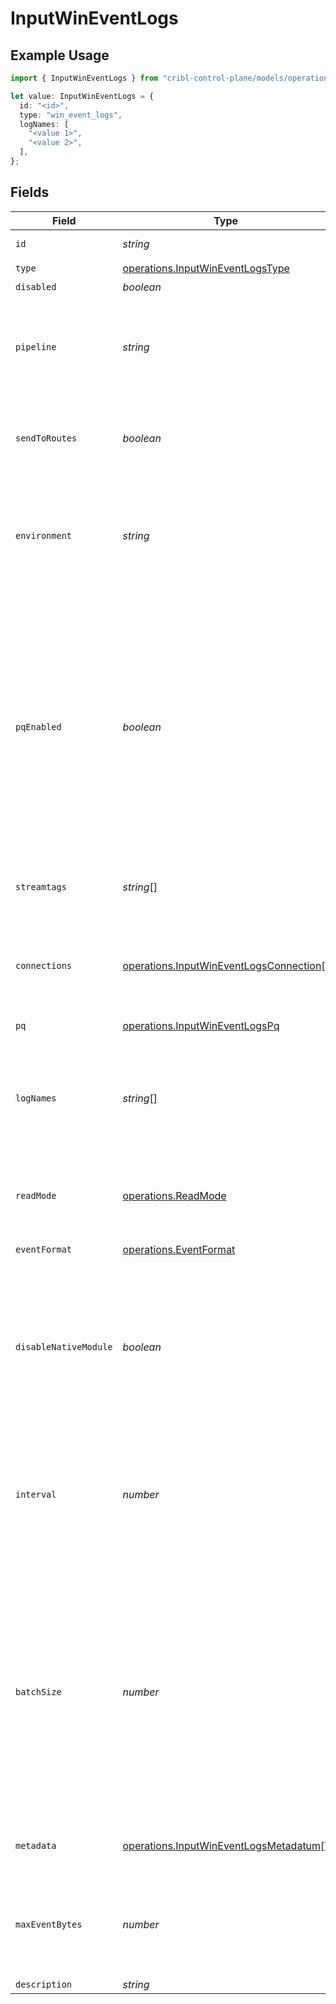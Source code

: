 # InputWinEventLogs

## Example Usage

```typescript
import { InputWinEventLogs } from "cribl-control-plane/models/operations";

let value: InputWinEventLogs = {
  id: "<id>",
  type: "win_event_logs",
  logNames: [
    "<value 1>",
    "<value 2>",
  ],
};
```

## Fields

| Field                                                                                                                                                                                                                                        | Type                                                                                                                                                                                                                                         | Required                                                                                                                                                                                                                                     | Description                                                                                                                                                                                                                                  |
| -------------------------------------------------------------------------------------------------------------------------------------------------------------------------------------------------------------------------------------------- | -------------------------------------------------------------------------------------------------------------------------------------------------------------------------------------------------------------------------------------------- | -------------------------------------------------------------------------------------------------------------------------------------------------------------------------------------------------------------------------------------------- | -------------------------------------------------------------------------------------------------------------------------------------------------------------------------------------------------------------------------------------------- |
| `id`                                                                                                                                                                                                                                         | *string*                                                                                                                                                                                                                                     | :heavy_check_mark:                                                                                                                                                                                                                           | Unique ID for this input                                                                                                                                                                                                                     |
| `type`                                                                                                                                                                                                                                       | [operations.InputWinEventLogsType](../../models/operations/inputwineventlogstype.md)                                                                                                                                                         | :heavy_check_mark:                                                                                                                                                                                                                           | N/A                                                                                                                                                                                                                                          |
| `disabled`                                                                                                                                                                                                                                   | *boolean*                                                                                                                                                                                                                                    | :heavy_minus_sign:                                                                                                                                                                                                                           | N/A                                                                                                                                                                                                                                          |
| `pipeline`                                                                                                                                                                                                                                   | *string*                                                                                                                                                                                                                                     | :heavy_minus_sign:                                                                                                                                                                                                                           | Pipeline to process data from this Source before sending it through the Routes                                                                                                                                                               |
| `sendToRoutes`                                                                                                                                                                                                                               | *boolean*                                                                                                                                                                                                                                    | :heavy_minus_sign:                                                                                                                                                                                                                           | Select whether to send data to Routes, or directly to Destinations.                                                                                                                                                                          |
| `environment`                                                                                                                                                                                                                                | *string*                                                                                                                                                                                                                                     | :heavy_minus_sign:                                                                                                                                                                                                                           | Optionally, enable this config only on a specified Git branch. If empty, will be enabled everywhere.                                                                                                                                         |
| `pqEnabled`                                                                                                                                                                                                                                  | *boolean*                                                                                                                                                                                                                                    | :heavy_minus_sign:                                                                                                                                                                                                                           | Use a disk queue to minimize data loss when connected services block. See [Cribl Docs](https://docs.cribl.io/stream/persistent-queues) for PQ defaults (Cribl-managed Cloud Workers) and configuration options (on-prem and hybrid Workers). |
| `streamtags`                                                                                                                                                                                                                                 | *string*[]                                                                                                                                                                                                                                   | :heavy_minus_sign:                                                                                                                                                                                                                           | Tags for filtering and grouping in @{product}                                                                                                                                                                                                |
| `connections`                                                                                                                                                                                                                                | [operations.InputWinEventLogsConnection](../../models/operations/inputwineventlogsconnection.md)[]                                                                                                                                           | :heavy_minus_sign:                                                                                                                                                                                                                           | Direct connections to Destinations, and optionally via a Pipeline or a Pack                                                                                                                                                                  |
| `pq`                                                                                                                                                                                                                                         | [operations.InputWinEventLogsPq](../../models/operations/inputwineventlogspq.md)                                                                                                                                                             | :heavy_minus_sign:                                                                                                                                                                                                                           | N/A                                                                                                                                                                                                                                          |
| `logNames`                                                                                                                                                                                                                                   | *string*[]                                                                                                                                                                                                                                   | :heavy_check_mark:                                                                                                                                                                                                                           | Enter the event logs to collect. Run "Get-WinEvent -ListLog *" in PowerShell to see the available logs.                                                                                                                                      |
| `readMode`                                                                                                                                                                                                                                   | [operations.ReadMode](../../models/operations/readmode.md)                                                                                                                                                                                   | :heavy_minus_sign:                                                                                                                                                                                                                           | Read all stored and future event logs, or only future events                                                                                                                                                                                 |
| `eventFormat`                                                                                                                                                                                                                                | [operations.EventFormat](../../models/operations/eventformat.md)                                                                                                                                                                             | :heavy_minus_sign:                                                                                                                                                                                                                           | Format of individual events                                                                                                                                                                                                                  |
| `disableNativeModule`                                                                                                                                                                                                                        | *boolean*                                                                                                                                                                                                                                    | :heavy_minus_sign:                                                                                                                                                                                                                           | Enable to use built-in tools (PowerShell for JSON, wevtutil for XML) to collect event logs instead of native API (default) [Learn more](https://docs.cribl.io/edge/sources-windows-event-logs/#advanced-settings)                            |
| `interval`                                                                                                                                                                                                                                   | *number*                                                                                                                                                                                                                                     | :heavy_minus_sign:                                                                                                                                                                                                                           | Time, in seconds, between checking for new entries (Applicable for pre-4.8.0 nodes that use Windows Tools)                                                                                                                                   |
| `batchSize`                                                                                                                                                                                                                                  | *number*                                                                                                                                                                                                                                     | :heavy_minus_sign:                                                                                                                                                                                                                           | The maximum number of events to read in one polling interval. A batch size higher than 500 can cause delays when pulling from multiple event logs. (Applicable for pre-4.8.0 nodes that use Windows Tools)                                   |
| `metadata`                                                                                                                                                                                                                                   | [operations.InputWinEventLogsMetadatum](../../models/operations/inputwineventlogsmetadatum.md)[]                                                                                                                                             | :heavy_minus_sign:                                                                                                                                                                                                                           | Fields to add to events from this input                                                                                                                                                                                                      |
| `maxEventBytes`                                                                                                                                                                                                                              | *number*                                                                                                                                                                                                                                     | :heavy_minus_sign:                                                                                                                                                                                                                           | The maximum number of bytes in an event before it is flushed to the pipelines                                                                                                                                                                |
| `description`                                                                                                                                                                                                                                | *string*                                                                                                                                                                                                                                     | :heavy_minus_sign:                                                                                                                                                                                                                           | N/A                                                                                                                                                                                                                                          |